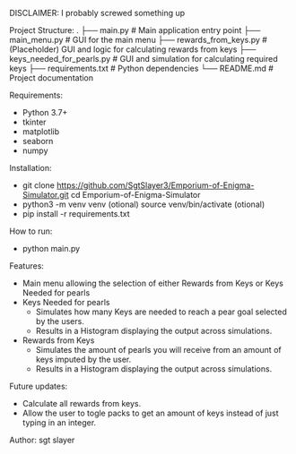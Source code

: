 DISCLAIMER: I probably screwed something up

Project Structure:
.
├── main.py                     # Main application entry point
├── main_menu.py               # GUI for the main menu
├── rewards_from_keys.py       # (Placeholder) GUI and logic for calculating rewards from keys
├── keys_needed_for_pearls.py  # GUI and simulation for calculating required keys
├── requirements.txt           # Python dependencies
└── README.md                  # Project documentation

Requirements:
- Python 3.7+
- tkinter
- matplotlib
- seaborn
- numpy

Installation:
- git clone https://github.com/SgtSlayer3/Emporium-of-Enigma-Simulator.git
  cd Emporium-of-Enigma-Simulator
- python3 -m venv venv (otional)
  source venv/bin/activate (otional)
- pip install -r requirements.txt

How to run:
- python main.py

Features:
- Main menu allowing the selection of either Rewards from Keys or Keys Needed for pearls
- Keys Needed for pearls
   - Simulates how many Keys are needed to reach a pear goal selected by the users.
   - Results in a Histogram displaying the output across simulations.
- Rewards from Keys
   - Simulates the amount of pearls you will receive from an amount of keys imputed by the user.
   - Results in a Histogram displaying the output across simulations.

Future updates:
- Calculate all rewards from keys.
- Allow the user to togle packs to get an amount of keys instead of just typing in an integer.

Author: sgt slayer
